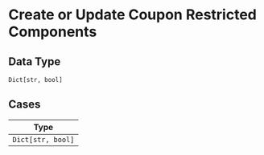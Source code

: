 
# Create or Update Coupon Restricted Components

## Data Type

`Dict[str, bool]`

## Cases

| Type |
|  --- |
| `Dict[str, bool]` |

